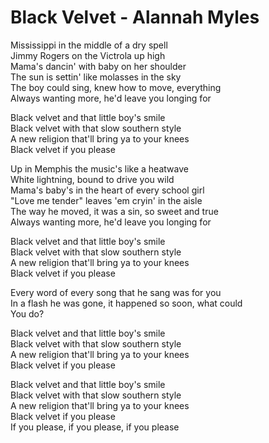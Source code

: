 # Black Velvet - Alannah Myles

Mississippi in the middle of a dry spell\
Jimmy Rogers on the Victrola up high\
Mama's dancin' with baby on her shoulder\
The sun is settin' like molasses in the sky\
The boy could sing, knew how to move, everything\
Always wanting more, he'd leave you longing for

Black velvet and that little boy's smile\
Black velvet with that slow southern style\
A new religion that'll bring ya to your knees\
Black velvet if you please

Up in Memphis the music's like a heatwave\
White lightning, bound to drive you wild\
Mama's baby's in the heart of every school girl\
"Love me tender" leaves 'em cryin' in the aisle\
The way he moved, it was a sin, so sweet and true\
Always wanting more, he'd leave you longing for

Black velvet and that little boy's smile\
Black velvet with that slow southern style\
A new religion that'll bring ya to your knees\
Black velvet if you please

Every word of every song that he sang was for you\
In a flash he was gone, it happened so soon, what could\
You do?

Black velvet and that little boy's smile\
Black velvet with that slow southern style\
A new religion that'll bring ya to your knees\
Black velvet if you please

Black velvet and that little boy's smile\
Black velvet with that slow southern style\
A new religion that'll bring ya to your knees\
Black velvet if you please\
If you please, if you please, if you please